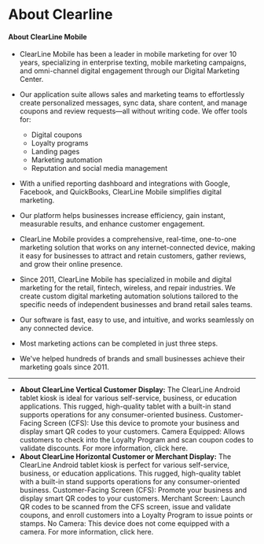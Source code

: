 # About Clearline

#### About ClearLine Mobile 
* ClearLine Mobile has been a leader in mobile marketing for over 10 years, specializing in enterprise texting, mobile marketing campaigns, and omni-channel digital engagement through our Digital Marketing Center.  
  
* Our application suite allows sales and marketing teams to effortlessly create personalized messages, sync data, share content, and manage coupons and review requests—all without writing code. We offer tools for:
    * Digital coupons
    * Loyalty programs
    * Landing pages
    * Marketing automation
    * Reputation and social media management
* With a unified reporting dashboard and integrations with Google, Facebook, and QuickBooks, ClearLine Mobile simplifies digital marketing.  
  
* Our platform helps businesses increase efficiency, gain instant, measurable results, and enhance customer engagement.  
  
* ClearLine Mobile provides a comprehensive, real-time, one-to-one marketing solution that works on any internet-connected device, making it easy for businesses to attract and retain customers, gather reviews, and grow their online presence.  
  
* Since 2011, ClearLine Mobile has specialized in mobile and digital marketing for the retail, fintech, wireless, and repair industries. We create custom digital marketing automation solutions tailored to the specific needs of independent businesses and brand retail sales teams.  
  
* Our software is fast, easy to use, and intuitive, and works seamlessly on any connected device.  

* Most marketing actions can be completed in just three steps.  
  
* We've helped hundreds of brands and small businesses achieve their marketing goals since 2011.  

___  

* **About ClearLine Vertical Customer Display:** The ClearLine Android tablet kiosk is ideal for various self-service, business, or education applications. This rugged, high-quality tablet with a built-in stand supports operations for any consumer-oriented business. Customer-Facing Screen (CFS): Use this device to promote your business and display smart QR codes to your customers. Camera Equipped: Allows customers to check into the Loyalty Program and scan coupon codes to validate discounts. For more information, click here.
* **About ClearLine Horizontal Customer or Merchant Display:** The ClearLine Android tablet kiosk is perfect for various self-service, business, or education applications. This rugged, high-quality tablet with a built-in stand supports operations for any consumer-oriented business. Customer-Facing Screen (CFS): Promote your business and display smart QR codes to your customers. Merchant Screen: Launch QR codes to be scanned from the CFS screen, issue and validate coupons, and enroll customers into a Loyalty Program to issue points or stamps. No Camera: This device does not come equipped with a camera. For more information, click here.
